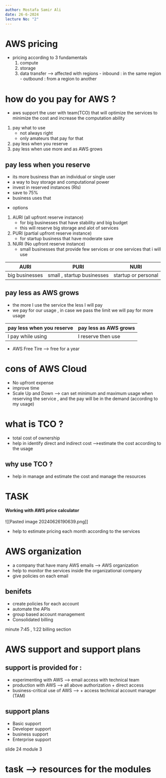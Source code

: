 ```yaml
---
author: Mostafa Samir Ali
date: 26-6-2024
lecture No: "2"
---
```

# AWS pricing
- pricing according to 3 fundamentals
	1. compute 
	2. storage
	3. data transfer --> affected with regions 
					- inbound : in the same region
					- outbound : from a region to another

# how do you pay for AWS ?
- aws support the user with team(TCO) that will optimize the services to minimize the cost and increase the computation ability
1. pay what to use 
	- not always right 
	- only amateurs that pay for that 
1. pay less when you reserve
2. pay less when use more and as AWS grows

## pay less when you reserve 
- its more business than an individual or single user
- a way to buy storage and computational power 
- invest in reserved instances (RIs)
- save to 75%
- business uses that
* options 
1. AURI (all upfront reserve instance)
	- for big businesses that have stability and big budget
	- this will reserve big storage and alot of services
1. PURI (partial upfront reserve instance)
	- for startup business that have moderate save 
2. NURI (No upfront reserve instance)
	- small businesses that provide few services or one services that i will use

| AURI           | PURI                       | NURI                |
| -------------- | -------------------------- | ------------------- |
| big businesses | small , startup businesses | startup or personal |
## pay less as AWS grows
- the more I use the service the less I will pay 
- we pay for our usage , in case we pass the limit we will pay for more usage 

| pay less when you reserve | pay less as AWS grows |
| ------------------------- | --------------------- |
| I pay while using         | I reserve then use    |

- AWS Free Tire --> free for a year 

# cons of AWS Cloud
- No upfront expense
- improve time 
- Scale Up and Down --> can set minimum and maximum usage when reserving the service , and the pay will be in the demand (according to my usage)

# what is TCO ?
- total cost of ownership
- help in identify direct and indirect cost -->estimate the cost according to the usage
## why use TCO ?
- help in manage and estimate the cost and manage the resources

# TASK
#### Working with AWS price calculator
![[Pasted image 20240626190639.png]]

- help to estimate pricing each month according to the services

# AWS organization
- a company that have many AWS emails --> AWS organization
- help to monitor the services inside the organizational company
- give policies on each email
## benifets
- create policies for each account
- automate the APIs
- group based account management 
- Consolidated billing

minute 7:45  , 1:22 billing section 

# AWS support and support plans 
## support is provided for :
- experimenting with AWS --> email access with technical team
- production with AWS --> all above authorization + direct access
- business-critical use of AWS --> + access technical account manager (TAM)
## support plans 
- Basic support 
- Developer support
- business support
- Enterprise support 

slide 24 module 3

# task --> resources for the modules 